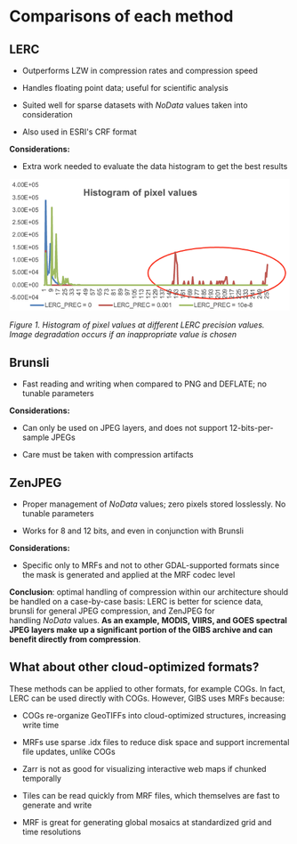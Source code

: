 # Comparisons of each method

## **LERC**

-   Outperforms LZW in compression rates and compression speed

-   Handles floating point data; useful for scientific analysis

-   Suited well for sparse datasets with *NoData* values taken into
    consideration

-   Also used in ESRI's CRF format

**Considerations:**

-   Extra work needed to evaluate the data histogram to get the best
    results

![](./figures/comparison/media/image1.png)

*_Figure 1_. Histogram of pixel values at different LERC
precision values. Image degradation occurs if an inappropriate value is
chosen*

## **Brunsli**

-   Fast reading and writing when compared to PNG and DEFLATE; no
    tunable parameters

**Considerations:**

-   Can only be used on JPEG layers, and does not support
    12-bits-per-sample JPEGs

-   Care must be taken with compression artifacts

## **ZenJPEG**

-   Proper management of *NoData* values; zero pixels stored losslessly.
    No tunable parameters

-   Works for 8 and 12 bits, and even in conjunction with Brunsli

**Considerations:**

-   Specific only to MRFs and not to other GDAL-supported formats since
    the mask is generated and applied at the MRF codec level

**Conclusion**: optimal handling of compression within our
architecture should be handled on a case-by-case basis: LERC is better
for science data, brunsli for general JPEG compression, and ZenJPEG for
handling *NoData* values. **As an example, MODIS, VIIRS, and GOES
spectral JPEG layers make up a significant portion of the GIBS archive
and can benefit directly from compression**.

## **What about other cloud-optimized formats?** 

These methods can be applied to other formats, for example COGs. In
fact, LERC can be used directly with COGs. However, GIBS uses MRFs
because:

-   COGs re-organize GeoTIFFs into cloud-optimized structures,
    increasing write time

-   MRFs use sparse .idx files to reduce disk space and support
    incremental file updates, unlike COGs

-   Zarr is not as good for visualizing interactive web maps if chunked
    temporally

-   Tiles can be read quickly from MRF files, which themselves are fast
    to generate and write

-   MRF is great for generating global mosaics at standardized grid and
    time resolutions
